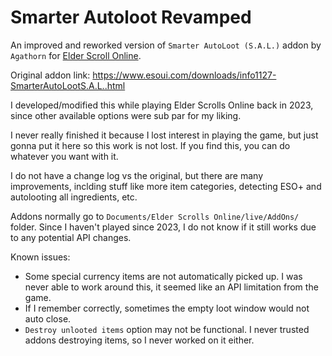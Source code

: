 # Smarter Autoloot Revamped

An improved and reworked version of `Smarter AutoLoot (S.A.L.)` addon by `Agathorn` for [Elder Scroll Online](https://store.steampowered.com/app/306130/The_Elder_Scrolls_Online/).

Original addon link: https://www.esoui.com/downloads/info1127-SmarterAutoLootS.A.L..html

I developed/modified this while playing Elder Scrolls Online back in 2023, since other available options were sub par for my liking.

I never really finished it because I lost interest in playing the game, but just gonna put it here so this work is not lost. If you find this, you can do whatever you want with it.

I do not have a change log vs the original, but there are many improvements, inclding stuff like more item categories, detecting ESO+ and autolooting all ingredients, etc. 

Addons normally go to `Documents/Elder Scrolls Online/live/AddOns/` folder. Since I haven't played since 2023, I do not know if it still works due to any potential API changes.

Known issues:
* Some special currency items are not automatically picked up. I was never able to work around this, it seemed like an API limitation from the game.
* If I remember correctly, sometimes the empty loot window would not auto close.
* `Destroy unlooted items` option may not be functional. I never trusted addons destroying items, so I never worked on it either.

